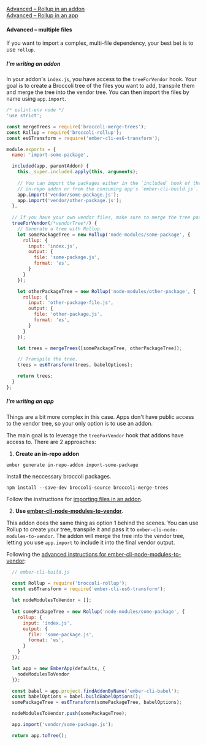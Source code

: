 [Advanced – Rollup in an addon](#im-writing-an-addon)  
[Advanced – Rollup in an app](#im-writing-an-app)  

#### Advanced – multiple files

If you want to import a complex, multi-file dependency, your best bet is to use `rollup`.

##### I'm writing an addon

In your addon's `index.js`, you have access to the `treeForVendor` hook. Your goal is to create a Broccoli tree of the files you want to add, transpile them and merge the tree into the vendor tree. You can then import the files by name using `app.import`.

```js
/* eslint-env node */
'use strict';

const mergeTrees = require('broccoli-merge-trees');
const Rollup = require('broccoli-rollup');
const es6Transform = require('ember-cli-es6-transform');

module.exports = {
  name: 'import-some-package',

  included(app, parentAddon) {
    this._super.included.apply(this, arguments);
    
    // You can import the packages either in the `included` hook of the
    // in-repo addon or from the consuming app's `ember-cli-build.js`.
    app.import('vendor/some-package.js');
    app.import('vendor/other-package.js');
  },
  
  // If you have your own vendor files, make sure to merge the tree passed as an argument.
  treeForVendor(/*vendorTree*/) {
    // Generate a tree with Rollup.
    let somePackageTree = new Rollup('node-modules/some-package', {
      rollup: {
        input: 'index.js',
        output: {
          file: 'some-package.js',
          format: 'es',
        }
      }
    });

    let otherPackageTree = new Rollup('node-modules/other-package', {
      rollup: {
        input: 'other-package-file.js',
        output: {
          file: 'other-package.js',
          format: 'es',
        }
      }
    });

    let trees = mergeTrees([somePackageTree, otherPackageTree]);

    // Transpile the tree.
    trees = es6Transform(trees, babelOptions);

    return trees;
  }
};
```

##### I'm writing an app

Things are a bit more complex in this case. Apps don't have public access to the vendor tree, so your only option is to use an addon.

The main goal is to leverage the `treeForVendor` hook that addons have access to. There are 2 approaches:

1. **Create an in-repo addon**

`ember generate in-repo-addon import-some-package`

Install the neccessary broccoli packages.

`npm install --save-dev broccoli-source broccoli-merge-trees`

Follow the instructions for [importing files in an addon](#im-writing-an-addon).

2. **Use [ember-cli-node-modules-to-vendor](https://github.com/kellyselden/ember-cli-node-modules-to-vendor)**.

This addon does the same thing as option 1 behind the scenes. You can use Rollup to create your tree, transpile it and pass it to `ember-cli-node-modules-to-vendor`. The addon will merge the tree into the vendor tree, letting you use `app.import` to include it into the final vendor output.

Following the [advanced instructions for ember-cli-node-modules-to-vendor](https://github.com/kellyselden/ember-cli-node-modules-to-vendor#advanced-usage):

```js
  // ember-cli-build.js

  const Rollup = require('broccoli-rollup');
  const es6Transform = require('ember-cli-es6-transform');
  
  let nodeModulesToVendor = [];
  
  let somePackageTree = new Rollup('node-modules/some-package', {
    rollup: {
      input: 'index.js',
      output: {
        file: 'some-package.js',
        format: 'es',
      }
    }
  });

  let app = new EmberApp(defaults, {
    nodeModulesToVendor
  });

  const babel = app.project.findAddonByName('ember-cli-babel');
  const babelOptions = babel.buildBabelOptions();
  somePackageTree = es6Transform(somePackageTree, babelOptions);

  nodeModulesToVendor.push(somePackageTree);

  app.import('vendor/some-package.js');

  return app.toTree();
```